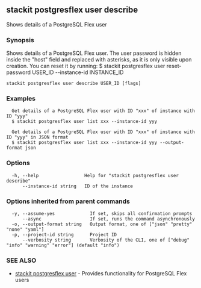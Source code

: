 ## stackit postgresflex user describe

Shows details of a PostgreSQL Flex user

### Synopsis

Shows details of a PostgreSQL Flex user.
The user password is hidden inside the "host" field and replaced with asterisks, as it is only visible upon creation. You can reset it by running:
  $ stackit postgresflex user reset-password USER_ID --instance-id INSTANCE_ID

```
stackit postgresflex user describe USER_ID [flags]
```

### Examples

```
  Get details of a PostgreSQL Flex user with ID "xxx" of instance with ID "yyy"
  $ stackit postgresflex user list xxx --instance-id yyy

  Get details of a PostgreSQL Flex user with ID "xxx" of instance with ID "yyy" in JSON format
  $ stackit postgresflex user list xxx --instance-id yyy --output-format json
```

### Options

```
  -h, --help                 Help for "stackit postgresflex user describe"
      --instance-id string   ID of the instance
```

### Options inherited from parent commands

```
  -y, --assume-yes             If set, skips all confirmation prompts
      --async                  If set, runs the command asynchronously
  -o, --output-format string   Output format, one of ["json" "pretty" "none" "yaml"]
  -p, --project-id string      Project ID
      --verbosity string       Verbosity of the CLI, one of ["debug" "info" "warning" "error"] (default "info")
```

### SEE ALSO

* [stackit postgresflex user](./stackit_postgresflex_user.md)	 - Provides functionality for PostgreSQL Flex users

